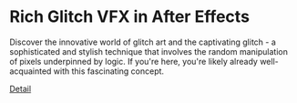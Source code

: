 # Rich Glitch VFX in After Effects

Discover the innovative world of glitch art and the captivating glitch - a sophisticated and stylish technique that involves the random manipulation of pixels underpinned by logic. If you're here, you're likely already well-acquainted with this fascinating concept. 

[Detail](https://eduitfree.com/courses/rich-glitch)